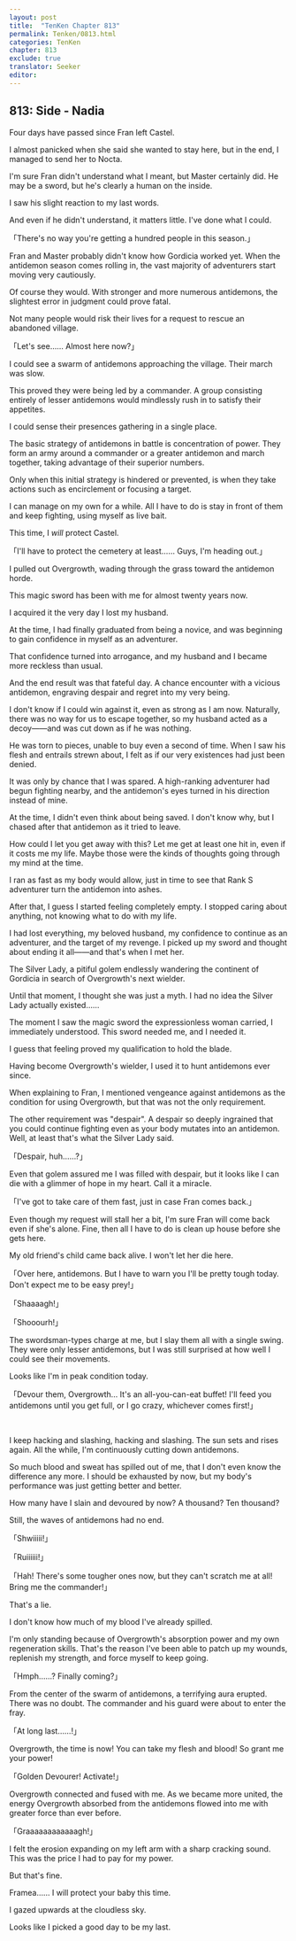 ```yaml
---
layout: post
title:  "TenKen Chapter 813"
permalink: Tenken/0813.html
categories: TenKen
chapter: 813
exclude: true
translator: Seeker
editor: 
---
```

<h2 id="ch813">813: Side - Nadia</h2>

Four days have passed since Fran left Castel.

I almost panicked when she said she wanted to stay here, but in the end, I managed to send her to Nocta.

I'm sure Fran didn't understand what I meant, but Master certainly did. He may be a sword, but he's clearly a human on the inside.

I saw his slight reaction to my last words.

And even if he didn't understand, it matters little. I've done what I could.

「There's no way you're getting a hundred people in this season.」

Fran and Master probably didn't know how Gordicia worked yet. When the antidemon season comes rolling in, the vast majority of adventurers start moving very cautiously.

Of course they would. With stronger and more numerous antidemons, the slightest error in judgment could prove fatal.

Not many people would risk their lives for a request to rescue an abandoned village.

「Let's see…… Almost here now?」

I could see a swarm of antidemons approaching the village. Their march was slow.

This proved they were being led by a commander. A group consisting entirely of lesser antidemons would mindlessly rush in to satisfy their appetites.

I could sense their presences gathering in a single place.

The basic strategy of antidemons in battle is concentration of power. They form an army around a commander or a greater antidemon and march together, taking advantage of their superior numbers.

Only when this initial strategy is hindered or prevented, is when they take actions such as encirclement or focusing a target.

I can manage on my own for a while. All I have to do is stay in front of them and keep fighting, using myself as live bait.

This time, I *will* protect Castel.

「I'll have to protect the cemetery at least…… Guys, I'm heading out.」

I pulled out Overgrowth, wading through the grass toward the antidemon horde.

This magic sword has been with me for almost twenty years now.

I acquired it the very day I lost my husband.

At the time, I had finally graduated from being a novice, and was beginning to gain confidence in myself as an adventurer.

That confidence turned into arrogance, and my husband and I became more reckless than usual.

And the end result was that fateful day. A chance encounter with a vicious antidemon, engraving despair and regret into my very being.

I don't know if I could win against it, even as strong as I am now. Naturally, there was no way for us to escape together, so my husband acted as a decoy――and was cut down as if he was nothing.

He was torn to pieces, unable to buy even a second of time. When I saw his flesh and entrails strewn about, I felt as if our very existences had just been denied.

It was only by chance that I was spared. A high-ranking adventurer had begun fighting nearby, and the antidemon's eyes turned in his direction instead of mine.

At the time, I didn't even think about being saved. I don't know why, but I chased after that antidemon as it tried to leave.

How could I let you get away with this? Let me get at least one hit in, even if it costs me my life. Maybe those were the kinds of thoughts going through my mind at the time.

I ran as fast as my body would allow, just in time to see that Rank S adventurer turn the antidemon into ashes.

After that, I guess I started feeling completely empty. I stopped caring about anything, not knowing what to do with my life.

I had lost everything, my beloved husband, my confidence to continue as an adventurer, and the target of my revenge. I picked up my sword and thought about ending it all――and that's when I met her.

The Silver Lady, a pitiful golem endlessly wandering the continent of Gordicia in search of Overgrowth's next wielder.

Until that moment, I thought she was just a myth. I had no idea the Silver Lady actually existed……

The moment I saw the magic sword the expressionless woman carried, I immediately understood. This sword needed me, and I needed it.

I guess that feeling proved my qualification to hold the blade.

Having become Overgrowth's wielder, I used it to hunt antidemons ever since.

When explaining to Fran, I mentioned vengeance against antidemons as the condition for using Overgrowth, but that was not the only requirement.

The other requirement was "despair". A despair so deeply ingrained that you could continue fighting even as your body mutates into an antidemon. Well, at least that's what the Silver Lady said.

「Despair, huh……?」

Even that golem assured me I was filled with despair, but it looks like I can die with a glimmer of hope in my heart. Call it a miracle.

「I've got to take care of them fast, just in case Fran comes back.」

Even though my request will stall her a bit, I'm sure Fran will come back even if she's alone. Fine, then all I have to do is clean up house before she gets here.

My old friend's child came back alive. I won't let her die here.

「Over here, antidemons. But I have to warn you I'll be pretty tough today. Don't expect me to be easy prey!」

「Shaaaagh!」

「Shooourh!」

The swordsman-types charge at me, but I slay them all with a single swing. They were only lesser antidemons, but I was still surprised at how well I could see their movements.

Looks like I'm in peak condition today.

「Devour them, Overgrowth… It's an all-you-can-eat buffet! I'll feed you antidemons until you get full, or I go crazy, whichever comes first!」



<br>

I keep hacking and slashing, hacking and slashing. The sun sets and rises again. All the while, I'm continuously cutting down antidemons.

So much blood and sweat has spilled out of me, that I don't even know the difference any more. I should be exhausted by now, but my body's performance was just getting better and better.

How many have I slain and devoured by now? A thousand? Ten thousand?

Still, the waves of antidemons had no end.

「Shwiiiii!」

「Ruiiiiii!」

「Hah! There's some tougher ones now, but they can't scratch me at all! Bring me the commander!」

That's a lie.

I don't know how much of my blood I've already spilled.

I'm only standing because of Overgrowth's absorption power and my own regeneration skills. That's the reason I've been able to patch up my wounds, replenish my strength, and force myself to keep going.

「Hmph……? Finally coming?」

From the center of the swarm of antidemons, a terrifying aura erupted. There was no doubt. The commander and his guard were about to enter the fray.

「At long last……!」

Overgrowth, the time is now! You can take my flesh and blood! So grant me your power!

「Golden Devourer! Activate!」

Overgrowth connected and fused with me. As we became more united, the energy Overgrowth absorbed from the antidemons flowed into me with greater force than ever before.

「Graaaaaaaaaaaagh!」

I felt the erosion expanding on my left arm with a sharp cracking sound. This was the price I had to pay for my power.

But that's fine.

Framea…… I will protect your baby this time.

I gazed upwards at the cloudless sky.

Looks like I picked a good day to be my last.



